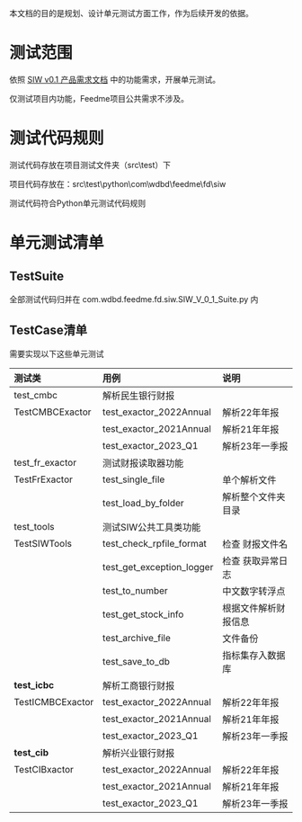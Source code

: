 本文档的目的是规划、设计单元测试方面工作，作为后续开发的依据。

# 测试范围

依照 [SIW v0.1 产品需求文档](https://shimo.im/docs/rLkORCRnEFMVohSp) 中的功能需求，开展单元测试。

仅测试项目内功能，Feedme项目公共需求不涉及。

# 测试代码规则

测试代码存放在项目测试文件夹（src\test）下

项目代码存放在：src\test\python\com\wdbd\feedme\fd\siw

测试代码符合Python单元测试代码规则

# 单元测试清单

## TestSuite

全部测试代码归并在 com.wdbd.feedme.fd.siw.SIW_V_0_1_Suite.py 内

## TestCase清单

需要实现以下这些单元测试

|测试类|用例|说明|
|:----|:----|:----|
|test_cmbc|解析民生银行财报|    |
|TestCMBCExactor|test_exactor_2022Annual|解析22年年报|
|    |test_exactor_2021Annual|解析21年年报|
|    |test_exactor_2023_Q1|解析23年一季报|
|test_fr_exactor|测试财报读取器功能|    |
|TestFrExactor|test_single_file|单个解析文件|
|    |test_load_by_folder|解析整个文件夹目录|
|test_tools|测试SIW公共工具类功能|    |
|TestSIWTools|test_check_rpfile_format|检查 财报文件名|
|    |test_get_exception_logger|检查 获取异常日志|
|    |test_to_number|中文数字转浮点|
|    |test_get_stock_info|根据文件解析财报信息|
|    |test_archive_file|文件备份|
|    |test_save_to_db|指标集存入数据库|
|**test_icbc**|解析工商银行财报|    |
|TestICMBCExactor|test_exactor_2022Annual|解析22年年报|
|    |test_exactor_2021Annual|解析21年年报|
|    |test_exactor_2023_Q1|解析23年一季报|
|**test_cib**|解析兴业银行财报|    |
|TestCIBxactor|test_exactor_2022Annual|解析22年年报|
|    |test_exactor_2021Annual|解析21年年报|
|    |test_exactor_2023_Q1|解析23年一季报|





